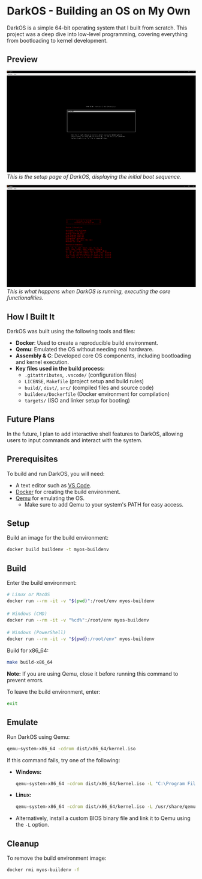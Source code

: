 # DarkOS - Building an OS on My Own

DarkOS is a simple 64-bit operating system that I built from scratch. This project was a deep dive into low-level programming, covering everything from bootloading to kernel development.

## Preview

![DarkOS Boot Screen](initial_boot.png)
*This is the setup page of DarkOS, displaying the initial boot sequence.*

![DarkOS Running](running.png)
*This is what happens when DarkOS is running, executing the core functionalities.*

## How I Built It

DarkOS was built using the following tools and files:
- **Docker**: Used to create a reproducible build environment.
- **Qemu**: Emulated the OS without needing real hardware.
- **Assembly & C**: Developed core OS components, including bootloading and kernel execution.
- **Key files used in the build process:**
  - `.gitattributes`, `.vscode/` (configuration files)
  - `LICENSE`, `Makefile` (project setup and build rules)
  - `build/`, `dist/`, `src/` (compiled files and source code)
  - `buildenv/Dockerfile` (Docker environment for compilation)
  - `targets/` (ISO and linker setup for booting)

## Future Plans

In the future, I plan to add interactive shell features to DarkOS, allowing users to input commands and interact with the system.

## Prerequisites

To build and run DarkOS, you will need:

- A text editor such as [VS Code](https://code.visualstudio.com/).
- [Docker](https://www.docker.com/) for creating the build environment.
- [Qemu](https://www.qemu.org/) for emulating the OS.
  - Make sure to add Qemu to your system's PATH for easy access.

## Setup

Build an image for the build environment:
```sh
docker build buildenv -t myos-buildenv
```

## Build

Enter the build environment:
```sh
# Linux or MacOS
docker run --rm -it -v "$(pwd)":/root/env myos-buildenv

# Windows (CMD)
docker run --rm -it -v "%cd%":/root/env myos-buildenv

# Windows (PowerShell)
docker run --rm -it -v "${pwd}:/root/env" myos-buildenv
```

Build for x86_64:
```sh
make build-x86_64
```
**Note:** If you are using Qemu, close it before running this command to prevent errors.

To leave the build environment, enter:
```sh
exit
```

## Emulate

Run DarkOS using Qemu:
```sh
qemu-system-x86_64 -cdrom dist/x86_64/kernel.iso
```

If this command fails, try one of the following:

- **Windows:**
  ```sh
  qemu-system-x86_64 -cdrom dist/x86_64/kernel.iso -L "C:\Program Files\qemu"
  ```
- **Linux:**
  ```sh
  qemu-system-x86_64 -cdrom dist/x86_64/kernel.iso -L /usr/share/qemu/
  ```
- Alternatively, install a custom BIOS binary file and link it to Qemu using the `-L` option.

## Cleanup

To remove the build environment image:
```sh
docker rmi myos-buildenv -f
```
